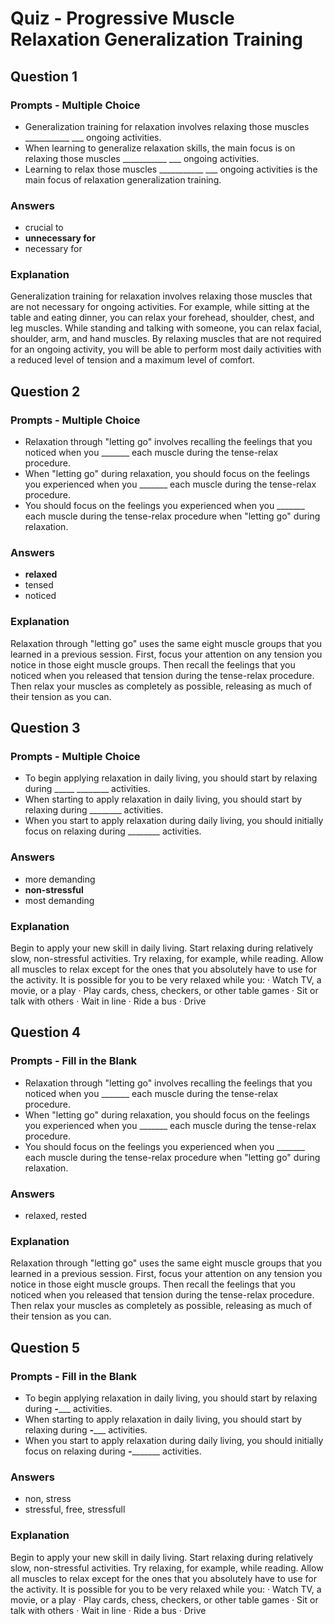 # Quiz - Progressive Muscle Relaxation Generalization Training

## Question 1

### Prompts - Multiple Choice
+ Generalization training for relaxation involves relaxing those muscles ___________ ___ ongoing activities.
+ When learning to generalize relaxation skills, the main focus is on relaxing those muscles ___________ ___ ongoing activities.
+ Learning to relax those muscles ___________ ___ ongoing activities is the main focus of relaxation generalization training.

### Answers
+ crucial to
+ __unnecessary for__
+ necessary for

### Explanation
Generalization training for relaxation involves relaxing those muscles that are not necessary for ongoing activities. For example, while sitting at the table and eating dinner, you can relax your forehead, shoulder, chest, and leg muscles. While standing and talking with someone, you can relax facial, shoulder, arm, and hand muscles. By relaxing muscles that are not required for an ongoing activity, you will be able to perform most daily activities with a reduced level of tension and a maximum level of comfort.

## Question 2

### Prompts - Multiple Choice
+ Relaxation through "letting go" involves recalling the feelings that you noticed when you _______ each muscle during the tense-relax procedure.
+ When "letting go" during relaxation, you should focus on the feelings you experienced when you _______ each muscle during the tense-relax procedure.
+ You should focus on the feelings you experienced when you _______ each muscle during the tense-relax procedure when "letting go" during relaxation.

### Answers
+ __relaxed__
+ tensed
+ noticed

### Explanation
Relaxation through "letting go" uses the same eight muscle groups that you learned in a previous session. First, focus your attention on any tension you notice in those eight muscle groups. Then recall the feelings that you noticed when you released that tension during the tense-relax procedure. Then relax your muscles as completely as possible, releasing as much of their tension as you can.

## Question 3

### Prompts - Multiple Choice
+ To begin applying relaxation in daily living, you should start by relaxing during _____ ________ activities.
+ When starting to apply relaxation in daily living, you should start by relaxing during ________ activities.
+ When you start to apply relaxation during daily living, you should initially focus on relaxing during ________ activities.

### Answers
+ more demanding
+ __non-stressful__
+ most demanding

### Explanation
Begin to apply your new skill in daily living. Start relaxing during relatively slow, non-stressful activities. Try relaxing, for example, while reading. Allow all muscles to relax except for the ones that you absolutely have to use for the activity. It is possible for you to be very relaxed while you:
· Watch TV, a movie, or a play
· Play cards, chess, checkers, or other table games
· Sit or talk with others
· Wait in line
· Ride a bus
· Drive

## Question 4

### Prompts - Fill in the Blank
+ Relaxation through "letting go" involves recalling the feelings that you noticed when you _______ each muscle during the tense-relax procedure.
+ When "letting go" during relaxation, you should focus on the feelings you experienced when you _______ each muscle during the tense-relax procedure.
+ You should focus on the feelings you experienced when you _______ each muscle during the tense-relax procedure when "letting go" during relaxation.

### Answers
+ relaxed, rested

### Explanation
Relaxation through "letting go" uses the same eight muscle groups that you learned in a previous session. First, focus your attention on any tension you notice in those eight muscle groups. Then recall the feelings that you noticed when you released that tension during the tense-relax procedure. Then relax your muscles as completely as possible, releasing as much of their tension as you can.

## Question 5

### Prompts - Fill in the Blank
+ To begin applying relaxation in daily living, you should start by relaxing during _____-________ activities.
+ When starting to apply relaxation in daily living, you should start by relaxing during _____-________ activities.
+ When you start to apply relaxation during daily living, you should initially focus on relaxing during _______-______________ activities.

### Answers
+ non, stress
+ stressful, free, stressfull

### Explanation
Begin to apply your new skill in daily living. Start relaxing during relatively slow, non-stressful activities. Try relaxing, for example, while reading. Allow all muscles to relax except for the ones that you absolutely have to use for the activity. It is possible for you to be very relaxed while you:
· Watch TV, a movie, or a play
· Play cards, chess, checkers, or other table games
· Sit or talk with others
· Wait in line
· Ride a bus
· Drive

